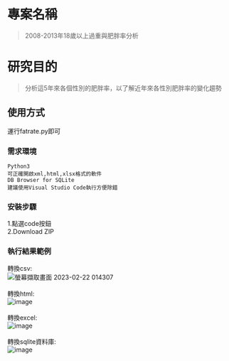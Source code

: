 # 專案名稱
> 2008-2013年18歲以上過重與肥胖率分析

# 研究目的
> 分析這5年來各個性別的肥胖率，以了解近年來各性別肥胖率的變化趨勢<br>

## 使用方式

運行fatrate.py即可

### 需求環境

```
Python3
可正確開啟xml,html,xlsx格式的軟件
DB Browser for SQLite
建議使用Visual Studio Code執行方便除錯
```

### 安裝步驟

1.點選code按鈕<br>
2.Download ZIP

### 執行結果範例
轉換csv:<br>
![螢幕擷取畫面 2023-02-22 014307](https://user-images.githubusercontent.com/122202405/220620832-bc9dbc14-7270-4b28-a0e3-7d6333c2fb1d.png)<br>
<br>
轉換html:<br>
![image](https://user-images.githubusercontent.com/122202405/221213353-1e8b3ee7-fb6d-4e6e-9212-1940b6ea3f73.png)<br>
<br>
轉換excel:<br>
![image](https://user-images.githubusercontent.com/122202405/221215042-0f2eff92-1879-48bf-87ed-62cf1ad86aea.png)<br>
<br>
轉換sqlite資料庫:<br>
![image](https://user-images.githubusercontent.com/122202405/221215319-737ebf09-e4fd-45af-9761-bfb7745e0cdb.png)
<br>
